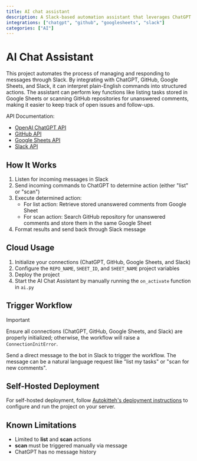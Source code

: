 ```yaml
---
title: AI chat assistant
description: A Slack-based automation assistant that leverages ChatGPT to manage and respond to messages by integrating with GitHub and Google Sheets.
integrations: ["chatgpt", "github", "googlesheets", "slack"]
categories: ["AI"]
---
```


# AI Chat Assistant

This project automates the process of managing and responding to messages through Slack. By integrating with ChatGPT, GitHub, Google Sheets, and Slack, it can interpret plain-English commands into structured actions. The assistant can perform key functions like listing tasks stored in Google Sheets or scanning GitHub repositories for unanswered comments, making it easier to keep track of open issues and follow-ups.

API Documentation:

- [OpenAI ChatGPT API](https://openai.com/)
- [GitHub API](https://docs.github.com/en/rest)
- [Google Sheets API](https://developers.google.com/sheets)
- [Slack API](https://api.slack.com/)

## How It Works

1. Listen for incoming messages in Slack
2. Send incoming commands to ChatGPT to determine action (either "list" or "scan")
3. Execute determined action:
   - For list action: Retrieve stored unanswered comments from Google Sheet
   - For scan action: Search GitHub repository for unanswered comments and store them in the same Google Sheet
4. Format results and send back through Slack message

## Cloud Usage

1. Initialize your connections (ChatGPT, GitHub, Google Sheets, and Slack)
2. Configure the `REPO_NAME`, `SHEET_ID`, and `SHEET_NAME` project variables
3. Deploy the project
4. Start the AI Chat Assistant by manually running the `on_activate` function in `ai.py`

## Trigger Workflow

> [!IMPORTANT]
> Ensure all connections (ChatGPT, GitHub, Google Sheets, and Slack) are properly initialized; otherwise, the workflow will raise a `ConnectionInitError`.

Send a direct message to the bot in Slack to trigger the workflow. The message can be a natural language request like "list my tasks" or "scan for new comments".

## Self-Hosted Deployment

For self-hosted deployment, follow [Autokitteh's deployment instructions](https://docs.autokitteh.com/get_started/deployment) to configure and run the project on your server.

## Known Limitations

- Limited to **list** and **scan** actions
- **scan** must be triggered manually via message
- ChatGPT has no message history
